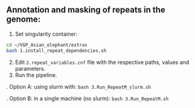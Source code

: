 ## Annotation and masking of repeats in the genome:
1) Set singularity container:
```bash
cd ~/VGP_Asian_elephant/extras
bash 1.install_repeat_dependencies.sh
```
2) Edit `2.repeat_variables.cnf` file with the respective paths, values and parameters.
3) Run the pipeline.

. Option A: using slurm with: `bash 3.Run_RepeatM_slurm.sh`

. Option B: in a single machine (no slurm): `bash 3.Run_RepeatM.sh`
